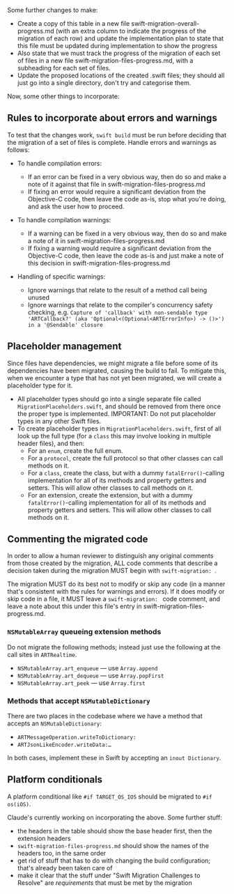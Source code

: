 Some further changes to make:

- Create a copy of this table in a new file swift-migration-overall-progress.md (with an extra column to indicate the progress of the migration of each row) and update the implementation plan to state that this file must be updated during implementation to show the progress
- Also state that we must track the progress of the migration of each set of files in a new file swift-migration-files-progress.md, with a subheading for each set of files.
- Update the proposed locations of the created .swift files; they should all just go into a single directory, don't try and categorise them.

Now, some other things to incorporate:

## Rules to incorporate about errors and warnings

To test that the changes work, `swift build` must be run before deciding that the migration of a set of files is complete. Handle errors and warnings as follows:

- To handle compilation errors:
	- If an error can be fixed in a very obvious way, then do so and make a note of it against that file in swift-migration-files-progress.md
	- If fixing an error would require a significant deviation from the Objective-C code, then leave the code as-is, stop what you're doing, and ask the user how to proceed.
- To handle compilation warnings:
	- If a warning can be fixed in a very obvious way, then do so and make a note of it in swift-migration-files-progress.md
	- If fixing a warning would require a significant deviation from the Objective-C code, then leave the code as-is and just make a note of this decision in swift-migration-files-progress.md

- Handling of specific warnings:
	- Ignore warnings that relate to the result of a method call being unused 
	- Ignore warnings that relate to the compiler's concurrency safety checking, e.g. `Capture of 'callback' with non-sendable type 'ARTCallback?' (aka 'Optional<(Optional<ARTErrorInfo>) -> ()>') in a '@Sendable' closure`

## Placeholder management

Since files have dependencies, we might migrate a file before some of its dependencies have been migrated, causing the build to fail. To mitigate this, when we encounter a type that has not yet been migrated, we will create a placeholder type for it.

- All placeholder types should go into a single separate file called `MigrationPlaceholders.swift`, and should be removed from there once the proper type is implemented. IMPORTANT: Do not put placeholder types in any other Swift files.
- To create placeholder types in `MigrationPlaceholders.swift`, first of all look up the full type (for a `class` this may involve looking in multiple header files), and then:
	- For an `enum`, create the full enum.
	- For a `protocol`, create the full protocol so that other classes can call methods on it.
	- For a `class`, create the class, but with a dummy `fatalError()`-calling implementation for all of its methods and property getters and setters. This will allow other classes to call methods on it.
	- For an extension, create the extension, but with a dummy `fatalError()`-calling implementation for all of its methods and property getters and setters. This will allow other classes to call methods on it.

## Commenting the migrated code

In order to allow a human reviewer to distinguish any original comments from those created by the migration, ALL code comments that describe a decision taken during the migration MUST begin with ``swift-migration: ``.

The migration MUST do its best not to modify or skip any code (in a manner that's consistent with the rules for warnings and errors). If it does modify or skip code in a file, it MUST leave a `swift-migration: ` code comment, and leave a note about this under this file's entry in swift-migration-files-progress.md.

### `NSMutableArray` queueing extension methods

Do not migrate the following methods; instead just use the following at the call sites in `ARTRealtime`.

- `NSMutableArray.art_enqueue` — use `Array.append`
- `NSMutableArray.art_dequeue` — use `Array.popFirst`
- `NSMutableArray.art_peek` — use `Array.first`

### Methods that accept `NSMutableDictionary`

There are two places in the codebase where we have a method that accepts an `NSMutableDictionary`:

- `ARTMessageOperation.writeToDictionary:`
- `ARTJsonLikeEncoder.writeData:…`

In both cases, implement these in Swift by accepting an `inout Dictionary`.

## Platform conditionals

A platform conditional like `#if TARGET_OS_IOS` should be migrated to `#if os(iOS)`.

Claude's currently working on incorporating the above. Some further stuff:

- the headers in the table should show the base header first, then the extension headers
- `swift-migration-files-progress.md` should show the names of the headers too, in the same order
- get rid of stuff that has to do with changing the build configuration; that's already been taken care of
- make it clear that the stuff under "Swift Migration Challenges to Resolve" are _requirements_ that must be met by the migration
